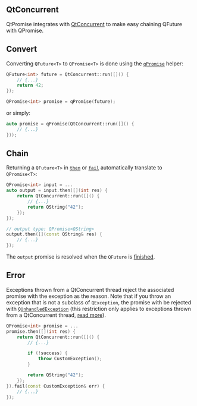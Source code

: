 ## QtConcurrent

QtPromise integrates with [QtConcurrent](https://doc.qt.io/qt-5/qtconcurrent-index.html) to make easy chaining QFuture with QPromise.

## <a name="qtconcurrent-convert"></a> Convert

Converting `QFuture<T>` to `QPromise<T>` is done using the [`qPromise`](helpers/qpromise.md) helper:

```cpp
QFuture<int> future = QtConcurrent::run([]() {
    // {...}
    return 42;
});

QPromise<int> promise = qPromise(future);
```

or simply:

```cpp
auto promise = qPromise(QtConcurrent::run([]() {
    // {...}
}));
```

## Chain

Returning a `QFuture<T>` in [`then`](qpromise/then.md)  or [`fail`](qpromise/fail.md) automatically translate to `QPromise<T>`:

```cpp
QPromise<int> input = ...
auto output = input.then([](int res) {
    return QtConcurrent::run([]() {
        // {...}
        return QString("42");
    });
});

// output type: QPromise<QString>
output.then([](const QString& res) {
    // {...}
});
```

The `output` promise is resolved when the `QFuture` is [finished](https://doc.qt.io/qt-5/qfuture.html#isFinished).

## Error

Exceptions thrown from a QtConcurrent thread reject the associated promise with the exception as the reason. Note that if you throw an exception that is not a subclass of `QException`, the promise with be rejected with [`QUnhandledException`](https://doc.qt.io/qt-5/qunhandledexception.html#details) (this restriction only applies to exceptions thrown from a QtConcurrent thread, [read more](https://doc.qt.io/qt-5/qexception.html#details)).

```cpp
QPromise<int> promise = ...
promise.then([](int res) {
    return QtConcurrent::run([]() {
        // {...}

        if (!success) {
            throw CustomException();
        }

        return QString("42");
    });
}).fail(const CustomException& err) {
    // {...}
});
```
